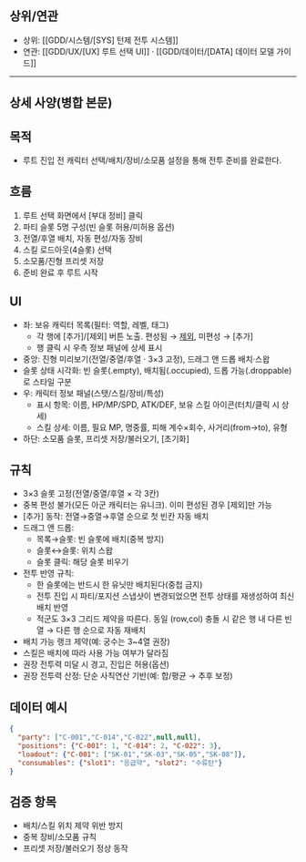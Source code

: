 

## 상위/연관
- 상위: [[GDD/시스템/[SYS] 턴제 전투 시스템]]  
- 연관: [[GDD/UX/[UX] 루트 선택 UI]] · [[GDD/데이터/[DATA] 데이터 모델 가이드]]

---

## 상세 사양(병합 본문)

## 목적
- 루트 진입 전 캐릭터 선택/배치/장비/소모품 설정을 통해 전투 준비를 완료한다.

## 흐름
1) 루트 선택 화면에서 [부대 정비] 클릭  
2) 파티 슬롯 5명 구성(빈 슬롯 허용/미허용 옵션)  
3) 전열/후열 배치, 자동 편성/자동 장비  
4) 스킬 로드아웃(4슬롯) 선택  
5) 소모품/진형 프리셋 저장  
6) 준비 완료 후 루트 시작

## UI
- 좌: 보유 캐릭터 목록(필터: 역할, 레벨, 태그)
  - 각 행에 [추가]/[제외] 버튼 노출. 편성됨 → [제외](위험색), 미편성 → [추가]
  - 행 클릭 시 우측 정보 패널에 상세 표시
- 중앙: 진형 미리보기(전열/중열/후열 · 3×3 고정), 드래그 앤 드롭 배치·스왑
- 슬롯 상태 시각화: 빈 슬롯(.empty), 배치됨(.occupied), 드롭 가능(.droppable)로 스타일 구분
- 우: 캐릭터 정보 패널(스탯/스킬/장비/특성)
  - 표시 항목: 이름, HP/MP/SPD, ATK/DEF, 보유 스킬 아이콘(터치/클릭 시 상세)
  - 스킬 상세: 이름, 필요 MP, 명중률, 피해 계수×회수, 사거리(from→to), 유형
- 하단: 소모품 슬롯, 프리셋 저장/불러오기, [초기화]

## 규칙
- 3×3 슬롯 고정(전열/중열/후열 × 각 3칸)
- 중복 편성 불가(모든 아군 캐릭터는 유니크). 이미 편성된 경우 [제외]만 가능
- [추가] 동작: 전열→중열→후열 순으로 첫 빈칸 자동 배치
- 드래그 앤 드롭:
  - 목록→슬롯: 빈 슬롯에 배치(중복 방지)
  - 슬롯↔슬롯: 위치 스왑
  - 슬롯 클릭: 해당 슬롯 비우기
- 전투 반영 규칙:
  - 한 슬롯에는 반드시 한 유닛만 배치된다(중첩 금지)
  - 전투 진입 시 파티/포지션 스냅샷이 변경되었으면 전투 상태를 재생성하여 최신 배치 반영
  - 적군도 3×3 그리드 제약을 따른다. 동일 (row,col) 충돌 시 같은 행 내 다른 빈 열 → 다른 행 순으로 자동 재배치
- 배치 가능 랭크 제약(예: 궁수는 3~4열 권장)
- 스킬은 배치에 따라 사용 가능 여부가 달라짐
- 권장 전투력 미달 시 경고, 진입은 허용(옵션)
- 권장 전투력 산정: 단순 사칙연산 기반(예: 합/평균 → 추후 보정)

## 데이터 예시
```json
{
  "party": ["C-001","C-014","C-022",null,null],
  "positions": {"C-001": 1, "C-014": 2, "C-022": 3},
  "loadout": {"C-001": ["SK-01","SK-03","SK-05","SK-08"]},
  "consumables": {"slot1": "응급약", "slot2": "수류탄"}
}
```

## 검증 항목
- 배치/스킬 위치 제약 위반 방지  
- 중복 장비/소모품 규칙  
- 프리셋 저장/불러오기 정상 동작

